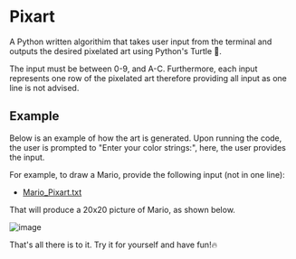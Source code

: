 # Pixart
A Python written algorithim that takes user input from the terminal and outputs the desired pixelated art using Python's Turtle 🐢.

The input must be between 0-9, and A-C. Furthermore, each input represents one row of the pixelated art therefore providing all input as one line is not advised.

## Example
Below is an example of how the art is generated. Upon running the code, the user is prompted to "Enter your color strings:", here, the user provides the input.

For example, to draw a Mario, provide the following input (not in one line):
  - [Mario_Pixart.txt](https://raw.githubusercontent.com/abdullansari/Pixart/refs/heads/main/Mario_Pixart.txt)

That will produce a 20x20 picture of Mario, as shown below.

![image](https://github.com/user-attachments/assets/712bfa2e-fdd3-4e7c-bb2f-b6998ac90aa5)

That's all there is to it. Try it for yourself and have fun!🔥

